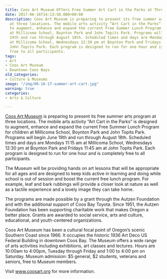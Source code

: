 ```yaml
---
title: Coos Art Museum Offers Free Summer Art Cart in the Parks at Three Locations
date: 2017-06-16T14:13:50.000+00:00
description: Coos Art Museum is preparing to present its free summer arts program
  at three locations. The mobile arts activity “Art Cart in the Parks” is designed
  to augment, enhance and expand the current Free Summer Lunch Program for children
  at Millicoma School, Boynton Park and John Topits Park. Programs will begin June
  19th and run through August 18th. Scheduled times and days are Mondays 11:15 am
  at Millicoma School, Wednesdays 12:30 pm at Boynton Park and Fridays 11:45 am at
  John Topits Park. Each program is designed to run for one hour and is completely
  free to all participants.
tags:
- Art
- Coos Art Museum
- Downtown Coos Bays
old_categories:
- Culture & Museums
image: "/img/06-16-17-summer-art-cart.jpg"
warning: true
categories:
- Arts & Culture

---
```

<a href="https://www.coosart.org/" target="_blank">Coos Art Museum</a> is preparing to present its free summer arts program at three locations. The mobile arts activity “Art Cart in the Parks” is designed to augment, enhance and expand the current Free Summer Lunch Program for children at Millicoma School, Boynton Park and John Topits Park. Programs will begin June 19th and run through August 18th. Scheduled times and days are Mondays 11:15 am at Millicoma School, Wednesdays 12:30 pm at Boynton Park and Fridays 11:45 am at John Topits Park. Each program is designed to run for one hour and is completely free to all participants.

The Museum will be providing hands on art lessons that will be appropriate for all ages and are designed to keep kids active in learning and doing while school is out of session and boost the current free lunch program. For example, leaf and bark rubbings will provide a closer look at nature as well as a tactile experience and a lovely image they can take home.

The programs are made possible by a grant through the Autzen Foundation and with the additional support of Coos Bay Toyota. Since 1951, the Autzen Foundation has been supporting charitable work that makes Oregon a better place. Grants are awarded to social service, arts and culture, educational, and youth-centered organizations.

Coos Art Museum has been a cultural focal point of Oregon’s scenic Southern Coast since 1966. It occupies the historic 1936 Art Deco US Federal Building in downtown Coos Bay. The Museum offers a wide range of arts activities including exhibitions, art classes and lectures. Hours are 10:00am to 4:00pm, Tuesday through Friday and 1:00 to 4:00 pm on Saturday. Museum admission: $5 general, $2 students, veterans and seniors, free to Museum members.

Visit <a href="https://www.coosart.org/" target="_blank">www.coosart.org</a> for more information.